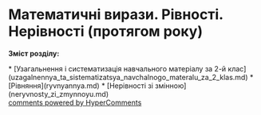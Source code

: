 <div id="hypercomments_widget" class="js-hypercomments-widget invisible"></div>

# Математичні вирази. Рівності. Нерівності (протягом року)
<p><b>Зміст розділу:</b></p>
   * [Узагальнення і систематизація навчального матеріалу за 2-й клас](uzagalnennya_ta_sistematizatsya_navchalnogo_materalu_za_2_klas.md)
   * [Рівняння](ryvnyannya.md)
   * [Нерівності зі змінною](neryvnosty_zi_zmynnoyu.md)

<div class="js-hypercomments-container">
    <a href="http://hypercomments.com" class="hc-link" title="comments widget">comments powered by HyperComments</a>
</div>